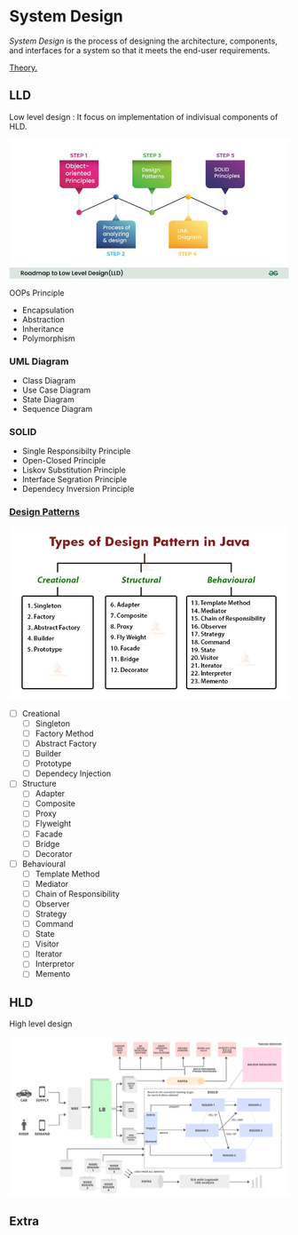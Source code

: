 # System Design

*System Design* is the process of designing the architecture, components, and interfaces for a system so that it meets the end-user requirements.

[Theory.](https://github.com/karanpratapsingh/system-design)

## LLD

Low level design : It focus on implementation of indivisual components of HLD.

![LLD](./Diagrams/LLD.png)

OOPs Principle

* Encapsulation
* Abstraction
* Inheritance
* Polymorphism

### UML Diagram

* Class Diagram
* Use Case Diagram
* State Diagram
* Sequence Diagram

### SOLID

* Single Responsibilty Principle
* Open-Closed Principle
* Liskov Substitution Principle
* Interface Segration Principle
* Dependecy Inversion Principle

### [Design Patterns ](https://refactoring.guru/design-patterns/cpp)

![Design-Patterns](./Diagrams/Design-patterns.png)

* [ ] Creational
  * [ ] Singleton
  * [ ] Factory Method
  * [ ] Abstract Factory
  * [ ] Builder
  * [ ] Prototype
  * [ ] Dependecy Injection
* [ ] Structure
  * [ ] Adapter
  * [ ] Composite
  * [ ] Proxy
  * [ ] Flyweight
  * [ ] Facade
  * [ ] Bridge
  * [ ] Decorator
* [ ] Behavioural
  * [ ] Template Method
  * [ ] Mediator
  * [ ] Chain of Responsibility
  * [ ] Observer
  * [ ] Strategy
  * [ ] Command
  * [ ] State
  * [ ] Visitor
  * [ ] Iterator
  * [ ] Interpretor
  * [ ] Memento

## HLD

High level design

![HLD](./Diagrams/HLD.png)

## Extra
